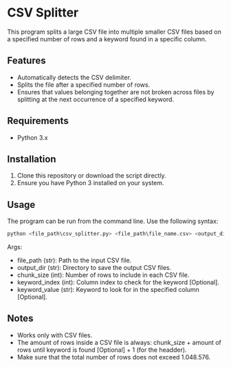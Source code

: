 # CSV Splitter

This program splits a large CSV file into multiple smaller CSV files based on a specified number of rows and a keyword found in a specific column.

## Features
- Automatically detects the CSV delimiter.
- Splits the file after a specified number of rows.
- Ensures that values belonging together are not broken across files by splitting at the next occurrence of a specified keyword.

## Requirements
- Python 3.x

## Installation
1. Clone this repository or download the script directly.
2. Ensure you have Python 3 installed on your system.

## Usage
The program can be run from the command line. Use the following syntax:

```sh
python <file_path\csv_splitter.py> <file_path\file_name.csv> <output_dir> <chunk_size> <keyword_index> <keyword_value>
```
Args: 
- file_path (str): Path to the input CSV file.
- output_dir (str): Directory to save the output CSV files.
- chunk_size (int): Number of rows to include in each CSV file.
- keyword_index (int): Column index to check for the keyword [Optional].
- keyword_value (str): Keyword to look for in the specified column [Optional].

## Notes
- Works only with CSV files.
- The amount of rows inside a CSV file is always:
chunk_size + amount of rows until keyword is found [Optional] + 1 (for the headder).
- Make sure that the total number of rows does not exceed 1.048.576.
  
